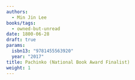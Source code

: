 ```yaml
---
authors:
  - Min Jin Lee
books/tags:
  - owned-but-unread
date: 1800-06-28
draft: true
params:
  isbn13: "9781455563920"
  year: "2017"
title: Pachinko (National Book Award Finalist)
weight: 1
---
```


<!--more-->
